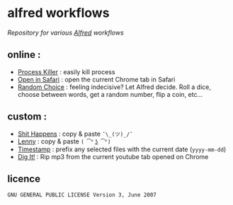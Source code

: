# alfred workflows

*Repository for various [Alfred](https://www.alfredapp.com/) workflows*

## online :

- [Process Killer](https://github.com/ngreenstein/alfred-process-killer) : easily kill process
- [Open in Safari](http://www.alfredforum.com/topic/1875-open-current-safari-tab-in-chrome-improved/) : open the current Chrome tab in Safari
- [Random Choice](http://www.packal.org/workflow/random-choice) : feeling indecisive? Let Alfred decide. Roll a dice, choose between words, get a random number, flip a coin, etc...

## custom :

- [Shit Happens](./shithappens.alfredworkflow) : copy & paste `¯\_(ツ)_/¯`
- [Lenny](./lenny.alfredworkflow) : copy & paste `( ͡° ͜ʖ ͡°)`
- [Timestamp](./timestamp.alfredworkflow) : prefix any selected files with the current date (`yyyy-mm-dd`)
- [Dig It!](./digit.alfredworkflow) : Rip mp3 from the current youtube tab opened on Chrome

## licence

`GNU GENERAL PUBLIC LICENSE Version 3, June 2007`
